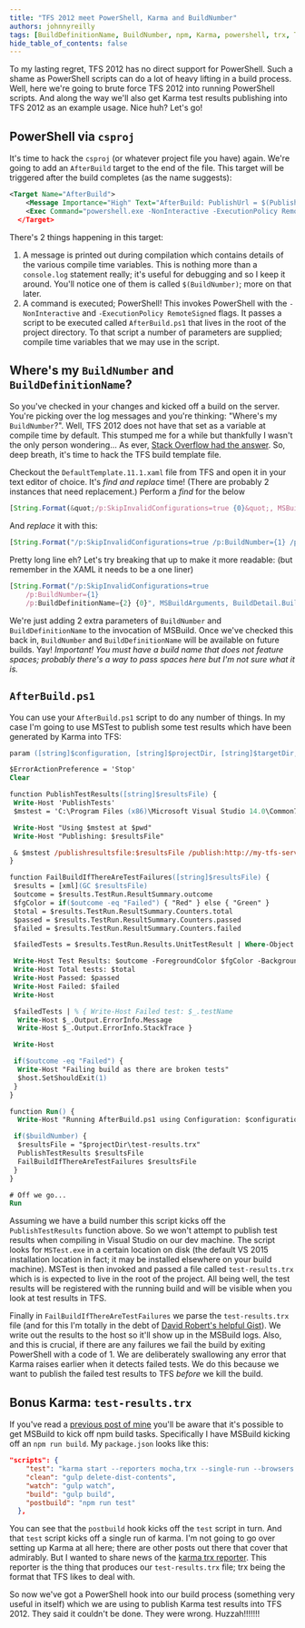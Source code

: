 ```yaml
---
title: "TFS 2012 meet PowerShell, Karma and BuildNumber"
authors: johnnyreilly
tags: [BuildDefinitionName, BuildNumber, npm, Karma, powershell, trx, TFS 2012]
hide_table_of_contents: false
---
```

To my lasting regret, TFS 2012 has no direct support for PowerShell. Such a shame as PowerShell scripts can do a lot of heavy lifting in a build process. Well, here we're going to brute force TFS 2012 into running PowerShell scripts. And along the way we'll also get Karma test results publishing into TFS 2012 as an example usage. Nice huh? Let's go!

 ## PowerShell via `csproj`

It's time to hack the `csproj` (or whatever project file you have) again. We're going to add an `AfterBuild` target to the end of the file. This target will be triggered after the build completes (as the name suggests):

```xml
<Target Name="AfterBuild">
    <Message Importance="High" Text="AfterBuild: PublishUrl = $(PublishUrl), BuildUri = $(BuildUri), Configuration = $(Configuration), ProjectDir = $(ProjectDir), TargetDir = $(TargetDir), TargetFileName = $(TargetFileName), BuildNumber = $(BuildNumber), BuildDefinitionName = $(BuildDefinitionName)" />
    <Exec Command="powershell.exe -NonInteractive -ExecutionPolicy RemoteSigned "& '$(ProjectDir)AfterBuild.ps1' '$(Configuration)' '$(ProjectDir)' '$(TargetDir)' '$(PublishUrl)' '$(BuildNumber)' '$(BuildDefinitionName)'"" />
  </Target>
```

There's 2 things happening in this target:

1. A message is printed out during compilation which contains details of the various compile time variables. This is nothing more than a `console.log` statement really; it's useful for debugging and so I keep it around. You'll notice one of them is called `$(BuildNumber)`; more on that later.
2. A command is executed; PowerShell! This invokes PowerShell with the `-NonInteractive` and `-ExecutionPolicy RemoteSigned` flags. It passes a script to be executed called `AfterBuild.ps1` that lives in the root of the project directory. To that script a number of parameters are supplied; compile time variables that we may use in the script.



## Where's my `BuildNumber` and `BuildDefinitionName`?

So you've checked in your changes and kicked off a build on the server. You're picking over the log messages and you're thinking: "Where's my `BuildNumber`?". Well, TFS 2012 does not have that set as a variable at compile time by default. This stumped me for a while but thankfully I wasn't the only person wondering... As ever, [Stack Overflow had the answer](http://stackoverflow.com/a/7330453/761388). So, deep breath, it's time to hack the TFS build template file.

Checkout the `DefaultTemplate.11.1.xaml` file from TFS and open it in your text editor of choice. It's *find and replace* time! (There are probably 2 instances that need replacement.) Perform a *find* for the below

```js
[String.Format(&quot;/p:SkipInvalidConfigurations=true {0}&quot;, MSBuildArguments)]
```

And *replace* it with this:

```js
[String.Format("/p:SkipInvalidConfigurations=true /p:BuildNumber={1} /p:BuildDefinitionName={2} {0}", MSBuildArguments, BuildDetail.BuildNumber, BuildDetail.BuildDefinition.Name)]
```

Pretty long line eh? Let's try breaking that up to make it more readable: (but remember in the XAML it needs to be a one liner)

```js
[String.Format("/p:SkipInvalidConfigurations=true 
    /p:BuildNumber={1} 
    /p:BuildDefinitionName={2} {0}", MSBuildArguments, BuildDetail.BuildNumber, BuildDetail.BuildDefinition.Name)]
```

We're just adding 2 extra parameters of `BuildNumber` and `BuildDefinitionName` to the invocation of MSBuild. Once we've checked this back in, `BuildNumber` and `BuildDefinitionName` will be available on future builds. Yay! *Important! You must have a build name that does not feature spaces; probably there's a way to pass spaces here but I'm not sure what it is.*

## `AfterBuild.ps1`

You can use your `AfterBuild.ps1` script to do any number of things. In my case I'm going to use MSTest to publish some test results which have been generated by Karma into TFS:

```ps
param ([string]$configuration, [string]$projectDir, [string]$targetDir, [string]$publishUrl, [string]$buildNumber, [string] $buildDefinitionName)

$ErrorActionPreference = 'Stop'
Clear

function PublishTestResults([string]$resultsFile) {
 Write-Host 'PublishTests'
 $mstest = 'C:\Program Files (x86)\Microsoft Visual Studio 14.0\Common7\IDE\MSTest.exe'

 Write-Host "Using $mstest at $pwd"
 Write-Host "Publishing: $resultsFile"

 & $mstest /publishresultsfile:$resultsFile /publish:http://my-tfs-server:8080/tfs /teamproject:MyProject /publishbuild:$buildNumber /platform:'Any CPU' /flavor:Release
}

function FailBuildIfThereAreTestFailures([string]$resultsFile) {
 $results = [xml](GC $resultsFile)
 $outcome = $results.TestRun.ResultSummary.outcome
 $fgColor = if($outcome -eq "Failed") { "Red" } else { "Green" }
 $total = $results.TestRun.ResultSummary.Counters.total
 $passed = $results.TestRun.ResultSummary.Counters.passed
 $failed = $results.TestRun.ResultSummary.Counters.failed

 $failedTests = $results.TestRun.Results.UnitTestResult | Where-Object { $_.outcome -eq "Failed" }

 Write-Host Test Results: $outcome -ForegroundColor $fgColor -BackgroundColor "Black"
 Write-Host Total tests: $total
 Write-Host Passed: $passed
 Write-Host Failed: $failed
 Write-Host

 $failedTests | % { Write-Host Failed test: $_.testName
  Write-Host $_.Output.ErrorInfo.Message
  Write-Host $_.Output.ErrorInfo.StackTrace }

 Write-Host

 if($outcome -eq "Failed") { 
  Write-Host "Failing build as there are broken tests"
  $host.SetShouldExit(1)
 }
}

function Run() {
  Write-Host "Running AfterBuild.ps1 using Configuration: $configuration, projectDir: $projectDir, targetDir: $targetDir, publishUrl: $publishUrl, buildNumber: $buildNumber, buildDefinitionName: $buildDefinitionName"

 if($buildNumber) {
  $resultsFile = "$projectDir\test-results.trx"
  PublishTestResults $resultsFile
  FailBuildIfThereAreTestFailures $resultsFile
 }
}

# Off we go...
Run
```

Assuming we have a build number this script kicks off the `PublishTestResults` function above. So we won't attempt to publish test results when compiling in Visual Studio on our dev machine. The script looks for `MSTest.exe` in a certain location on disk (the default VS 2015 installation location in fact; it may be installed elsewhere on your build machine). MSTest is then invoked and passed a file called `test-results.trx` which is is expected to live in the root of the project. All being well, the test results will be registered with the running build and will be visible when you look at test results in TFS.

Finally in `FailBuildIfThereAreTestFailures` we parse the `test-results.trx` file (and for this I'm totally in the debt of [David Robert's helpful Gist](https://gist.github.com/davidroberts63/5655441)). We write out the results to the host so it'll show up in the MSBuild logs. Also, and this is crucial, if there are any failures we fail the build by exiting PowerShell with a code of 1. We are deliberately swallowing any error that Karma raises earlier when it detects failed tests. We do this because we want to publish the failed test results to TFS *before* we kill the build.

## Bonus Karma: `test-results.trx`

If you've read a [previous post of mine](https://blog.johnnyreilly.com/2016/02/visual-studio-tsconfigjson-and-external.html) you'll be aware that it's possible to get MSBuild to kick off npm build tasks. Specifically I have MSBuild kicking off an `npm run build`. My `package.json` looks like this:

```json
"scripts": {
    "test": "karma start --reporters mocha,trx --single-run --browsers PhantomJS",
    "clean": "gulp delete-dist-contents",
    "watch": "gulp watch",
    "build": "gulp build",
    "postbuild": "npm run test"
  },
```

You can see that the `postbuild` hook kicks off the `test` script in turn. And that `test` script kicks off a single run of karma. I'm not going to go over setting up Karma at all here; there are other posts out there that cover that admirably. But I wanted to share news of the [karma trx reporter](https://www.npmjs.com/package/karma-trx-reporter). This reporter is the thing that produces our `test-results.trx` file; trx being the format that TFS likes to deal with.

So now we've got a PowerShell hook into our build process (something very useful in itself) which we are using to publish Karma test results into TFS 2012. They said it couldn't be done. They were wrong. Huzzah!!!!!!!


